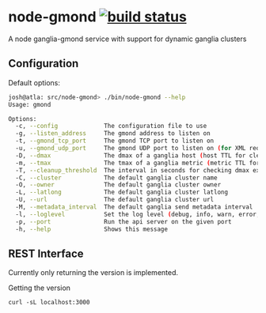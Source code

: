 node-gmond [![build status](https://secure.travis-ci.org/seryl/node-gmond.png?branch=master)](https://travis-ci.org/seryl/node-gmond)
============

A node ganglia-gmond service with support for dynamic ganglia clusters

Configuration
-------------

Default options:

```bash
josh@atla: src/node-gmond> ./bin/node-gmond --help
Usage: gmond

Options:
  -c, --config             The configuration file to use                          [default: "/etc/node-gmond.json"]
  -g, --listen_address     The gmond address to listen on                         [default: "127.0.0.1"]
  -t, --gmond_tcp_port     The gmond TCP port to listen on                        [default: 8649]
  -u, --gmond_udp_port     The gmond UDP port to listen on (for XML requests)     [default: 8649]
  -D, --dmax               The dmax of a ganglia host (host TTL for cleanup)      [default: 3600]
  -m, --tmax               The tmax of a ganglia metric (metric TTL for cleanup)  [default: 60]
  -T, --cleanup_threshold  The interval in seconds for checking dmax expiration   [default: 300]
  -C, --cluster            The default ganglia cluster name                       [default: "main"]
  -O, --owner              The default ganglia cluster owner                      [default: "unspecified"]
  -L, --latlong            The default ganglia cluster latlong                    [default: "unspecified"]
  -U, --url                The default ganglia cluster url                        [default: "127.0.0.1"]
  -M, --metadata_interval  The default ganglia send metadata interval             [default: 20]
  -l, --loglevel           Set the log level (debug, info, warn, error, fatal)    [default: "warn"]
  -p, --port               Run the api server on the given port                   [default: 3000]
  -h, --help               Shows this message                                     [default: false]
```

REST Interface
--------------

Currently only returning the version is implemented.

Getting the version
```
curl -sL localhost:3000
```

